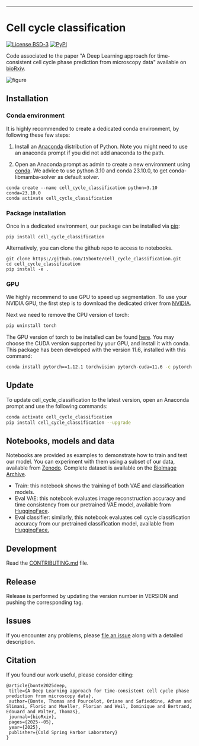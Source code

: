 ---

# Cell cycle classification

<!-- [![codecov](https://codecov.io/gh/15bonte/cell_cycle_classification/branch/main/graph/badge.svg?token=cell_cycle_classification_token_here)](https://codecov.io/gh/15bonte/cell_cycle_classification) -->

<!-- [![CI](https://github.com/15bonte/cell_cycle_classification/actions/workflows/main.yml/badge.svg)](https://github.com/15bonte/cell_cycle_classification/actions/workflows/main.yml) -->
[![License BSD-3](https://img.shields.io/pypi/l/cut-detector.svg?color=green)](https://github.com/15bonte/cell_cycle_classification/raw/main/LICENSE)
[![PyPI](https://img.shields.io/pypi/v/cell_cycle_classification.svg?color=green)](https://pypi.org/project/cell_cycle_classification)

Code associated to the paper "A Deep Learning approach for time-consistent cell cycle phase prediction from microscopy data" available on [bioRxiv].

![figure](architecture.png)

## Installation

### Conda environment

It is highly recommended to create a dedicated conda environment, by following these few steps:

1. Install an [Anaconda] distribution of Python. Note you might need to use an anaconda prompt if you did not add anaconda to the path.

2. Open an Anaconda prompt as admin to create a new environment using [conda]. We advice to use python 3.10 and conda 23.10.0, to get conda-libmamba-solver as default solver.

```
conda create --name cell_cycle_classification python=3.10 conda=23.10.0
conda activate cell_cycle_classification
```

### Package installation

Once in a dedicated environment, our package can be installed via [pip]:

```
pip install cell_cycle_classification
```

Alternatively, you can clone the github repo to access to notebooks.

```
git clone https://github.com/15bonte/cell_cycle_classification.git
cd cell_cycle_classification
pip install -e .
```

### GPU

We highly recommend to use GPU to speed up segmentation. To use your NVIDIA GPU, the first step is to download the dedicated driver from [NVIDIA].

Next we need to remove the CPU version of torch:

```bash
pip uninstall torch
```

The GPU version of torch to be installed can be found [here](https://pytorch.org/get-started/locally/). You may choose the CUDA version supported by your GPU, and install it with conda. This package has been developed with the version 11.6, installed with this command:

```bash
conda install pytorch==1.12.1 torchvision pytorch-cuda=11.6 -c pytorch -c nvidia
```

## Update

To update cell_cycle_classification to the latest version, open an Anaconda prompt and use the following commands:

```bash
conda activate cell_cycle_classification
pip install cell_cycle_classification --upgrade
```

## Notebooks, models and data

Notebooks are provided as examples to demonstrate how to train and test our model. You can experiment with them using a subset of our data, available from [Zenodo]. Complete dataset is available on the [BioImage Archive].   

- Train: this notebook shows the training of both VAE and classification models.
- Eval VAE: this notebook evaluates image reconstruction accuracy and time consistency from our pretrained VAE model, available from [HuggingFace].
- Eval classifier: similarly, this notebook evaluates cell cycle classification accuracy from our pretrained classification model, available from [HuggingFace.]

## Development

Read the [CONTRIBUTING.md](CONTRIBUTING.md) file.

## Release

Release is performed by updating the version number in VERSION and pushing the corresponding tag.

## Issues

If you encounter any problems, please [file an issue] along with a detailed description.

## Citation

If you found our work useful, please consider citing:

 ```
@article{bonte2025deep,
  title={A Deep Learning approach for time-consistent cell cycle phase prediction from microscopy data},
  author={Bonte, Thomas and Pourcelot, Oriane and Safieddine, Adham and Slimani, Floric and Mueller, Florian and Weil, Dominique and Bertrand, Edouard and Walter, Thomas},
  journal={bioRxiv},
  pages={2025--05},
  year={2025},
  publisher={Cold Spring Harbor Laboratory}
}
 ```

[MIT]: http://opensource.org/licenses/MIT
[BSD-3]: http://opensource.org/licenses/BSD-3-Clause
[file an issue]: https://github.com/15bonte/cell_cycle_classification/issues
[tox]: https://tox.readthedocs.io/en/latest/
[pip]: https://pypi.org/project/pip/
[PyPI]: https://pypi.org/
[Anaconda]: https://www.anaconda.com/products/distribution
[NVIDIA]: https://www.nvidia.com/Download/index.aspx?lang=en-us
[conda]: https://docs.conda.io/en/latest/
[HuggingFace]: https://huggingface.co/thomas-bonte/cell_cycle_classification/tree/main/20241031-112222-4998324
[HuggingFace.]: https://huggingface.co/thomas-bonte/cell_cycle_classification/tree/main/20241101-055937-4998324
[Zenodo]: https://zenodo.org/records/14614787
[BioImage Archive]: https://www.ebi.ac.uk/biostudies/bioimages/studies/S-BIAD1659
[bioRxiv]: https://www.biorxiv.org/content/10.1101/2025.05.16.654306v2.full.pdf
